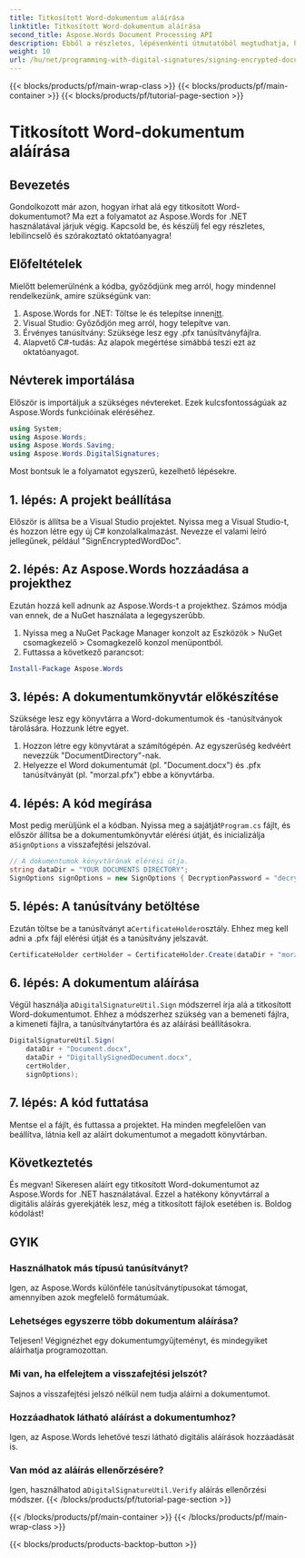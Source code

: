 ```yaml
---
title: Titkosított Word-dokumentum aláírása
linktitle: Titkosított Word-dokumentum aláírása
second_title: Aspose.Words Document Processing API
description: Ebből a részletes, lépésenkénti útmutatóból megtudhatja, hogyan írhat alá titkosított Word-dokumentumokat az Aspose.Words for .NET használatával. Tökéletes fejlesztőknek.
weight: 10
url: /hu/net/programming-with-digital-signatures/signing-encrypted-document/
---
```


{{< blocks/products/pf/main-wrap-class >}}
{{< blocks/products/pf/main-container >}}
{{< blocks/products/pf/tutorial-page-section >}}

# Titkosított Word-dokumentum aláírása

## Bevezetés

Gondolkozott már azon, hogyan írhat alá egy titkosított Word-dokumentumot? Ma ezt a folyamatot az Aspose.Words for .NET használatával járjuk végig. Kapcsold be, és készülj fel egy részletes, lebilincselő és szórakoztató oktatóanyagra!

## Előfeltételek

Mielőtt belemerülnénk a kódba, győződjünk meg arról, hogy mindennel rendelkezünk, amire szükségünk van:

1.  Aspose.Words for .NET: Töltse le és telepítse innen[itt](https://releases.aspose.com/words/net/).
2. Visual Studio: Győződjön meg arról, hogy telepítve van.
3. Érvényes tanúsítvány: Szüksége lesz egy .pfx tanúsítványfájlra.
4. Alapvető C#-tudás: Az alapok megértése simábbá teszi ezt az oktatóanyagot.

## Névterek importálása

Először is importáljuk a szükséges névtereket. Ezek kulcsfontosságúak az Aspose.Words funkcióinak eléréséhez.

```csharp
using System;
using Aspose.Words;
using Aspose.Words.Saving;
using Aspose.Words.DigitalSignatures;
```

Most bontsuk le a folyamatot egyszerű, kezelhető lépésekre.

## 1. lépés: A projekt beállítása

Először is állítsa be a Visual Studio projektet. Nyissa meg a Visual Studio-t, és hozzon létre egy új C# konzolalkalmazást. Nevezze el valami leíró jellegűnek, például "SignEncryptedWordDoc".

## 2. lépés: Az Aspose.Words hozzáadása a projekthez

Ezután hozzá kell adnunk az Aspose.Words-t a projekthez. Számos módja van ennek, de a NuGet használata a legegyszerűbb. 

1. Nyissa meg a NuGet Package Manager konzolt az Eszközök > NuGet csomagkezelő > Csomagkezelő konzol menüpontból.
2. Futtassa a következő parancsot:

```powershell
Install-Package Aspose.Words
```

## 3. lépés: A dokumentumkönyvtár előkészítése

Szüksége lesz egy könyvtárra a Word-dokumentumok és -tanúsítványok tárolására. Hozzunk létre egyet.

1. Hozzon létre egy könyvtárat a számítógépén. Az egyszerűség kedvéért nevezzük "DocumentDirectory"-nak.
2. Helyezze el Word dokumentumát (pl. "Document.docx") és .pfx tanúsítványát (pl. "morzal.pfx") ebbe a könyvtárba.

## 4. lépés: A kód megírása

 Most pedig merüljünk el a kódban. Nyissa meg a sajátját`Program.cs` fájlt, és először állítsa be a dokumentumkönyvtár elérési útját, és inicializálja a`SignOptions` a visszafejtési jelszóval.

```csharp
// A dokumentumok könyvtárának elérési útja.
string dataDir = "YOUR DOCUMENTS DIRECTORY";
SignOptions signOptions = new SignOptions { DecryptionPassword = "decryptionPassword" };
```

## 5. lépés: A tanúsítvány betöltése

 Ezután töltse be a tanúsítványt a`CertificateHolder`osztály. Ehhez meg kell adni a .pfx fájl elérési útját és a tanúsítvány jelszavát.

```csharp
CertificateHolder certHolder = CertificateHolder.Create(dataDir + "morzal.pfx", "aw");
```

## 6. lépés: A dokumentum aláírása

 Végül használja a`DigitalSignatureUtil.Sign` módszerrel írja alá a titkosított Word-dokumentumot. Ehhez a módszerhez szükség van a bemeneti fájlra, a kimeneti fájlra, a tanúsítványtartóra és az aláírási beállításokra.

```csharp
DigitalSignatureUtil.Sign(
    dataDir + "Document.docx",
    dataDir + "DigitallySignedDocument.docx",
    certHolder,
    signOptions);
```

## 7. lépés: A kód futtatása

Mentse el a fájlt, és futtassa a projektet. Ha minden megfelelően van beállítva, látnia kell az aláírt dokumentumot a megadott könyvtárban.

## Következtetés

És megvan! Sikeresen aláírt egy titkosított Word-dokumentumot az Aspose.Words for .NET használatával. Ezzel a hatékony könyvtárral a digitális aláírás gyerekjáték lesz, még a titkosított fájlok esetében is. Boldog kódolást!

## GYIK

### Használhatok más típusú tanúsítványt?
Igen, az Aspose.Words különféle tanúsítványtípusokat támogat, amennyiben azok megfelelő formátumúak.

### Lehetséges egyszerre több dokumentum aláírása?
Teljesen! Végignézhet egy dokumentumgyűjteményt, és mindegyiket aláírhatja programozottan.

### Mi van, ha elfelejtem a visszafejtési jelszót?
Sajnos a visszafejtési jelszó nélkül nem tudja aláírni a dokumentumot.

### Hozzáadhatok látható aláírást a dokumentumhoz?
Igen, az Aspose.Words lehetővé teszi látható digitális aláírások hozzáadását is.

### Van mód az aláírás ellenőrzésére?
 Igen, használhatod a`DigitalSignatureUtil.Verify` aláírás ellenőrzési módszer.
{{< /blocks/products/pf/tutorial-page-section >}}

{{< /blocks/products/pf/main-container >}}
{{< /blocks/products/pf/main-wrap-class >}}

{{< blocks/products/products-backtop-button >}}
